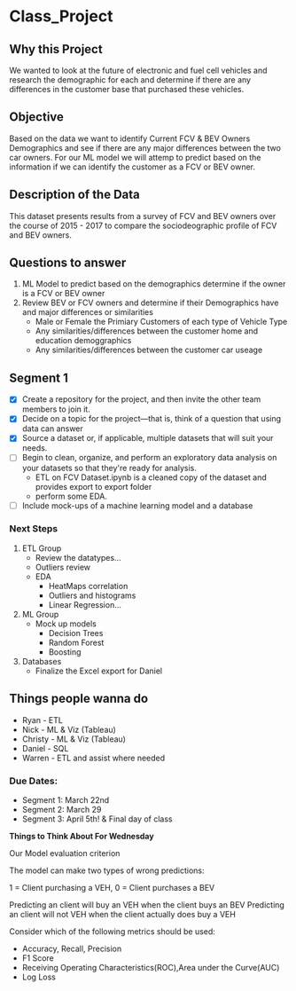 # Class_Project

## Why this Project
We wanted to look at the future of electronic and fuel cell vehicles and research the demographic for each and determine if there are any differences in the customer base that purchased these vehicles.  

## Objective
Based on the data we want to identify Current FCV & BEV Owners Demographics and see if there are any major differences between the two car owners.
For our ML model we will attemp to predict based on the information if we can identify the customer as a FCV or BEV owner.

## Description of the Data
This dataset presents results from a survey of FCV and BEV owners over the course of 2015 - 2017 to compare the sociodeographic profile of FCV and BEV owners.

## Questions to answer
1. ML Model to predict based on the demographics determine if the owner is a FCV or BEV owner
2. Review BEV or FCV owners and determine if their Demographics have and major differences or similarities
    -  Male or Female the Primiary Customers of each type of Vehicle Type
    - Any similarities/differences between the customer home and education demoggraphics
    - Any similarities/differences between the customer car useage
    

## Segment 1
- [x] Create a repository for the project, and then invite the other team members to join it.
- [x] Decide on a topic for the project—that is, think of a question that using data can answer
- [x] Source a dataset or, if applicable, multiple datasets that will suit your needs.
- [ ] Begin to clean, organize, and perform an exploratory data analysis on your datasets so that they're ready for analysis.
  - ETL on FCV Dataset.ipynb is a cleaned copy of the dataset and provides export to export folder
  - perform some EDA.
- [ ] Include mock-ups of a machine learning model and a database

### Next Steps
1. ETL Group
    - Review the datatypes...
    - Outliers review
    - EDA 
        - HeatMaps correlation
        - Outliers and histograms
        - Linear Regression...
2. ML Group
    - Mock up models
        - Decision Trees
        - Random Forest
        - Boosting
3. Databases
    - Finalize the Excel export for Daniel 
    
## Things people wanna do
 - Ryan - ETL
 - Nick - ML & Viz (Tableau)
 - Christy - ML & Viz (Tableau)
 - Daniel - SQL
 - Warren - ETL and assist where needed

### Due Dates: 
 - Segment 1: March 22nd 
 - Segment 2: March 29
 - Segment 3: April 5th! & Final day of class


**Things to Think About For Wednesday**

Our Model evaluation criterion

The model can make two types of wrong predictions:

1 = Client purchasing a VEH, 0 = Client purchases a BEV

Predicting an client will buy an VEH when the client buys an BEV
Predicting an client will not VEH when the client actually does buy a VEH 

Consider which of the following metrics should be used:

- Accuracy, Recall, Precision
- F1 Score
- Receiving Operating Characteristics(ROC),Area under the Curve(AUC)
- Log Loss
